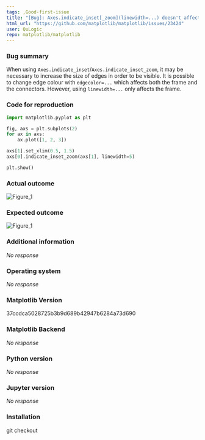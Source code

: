 ```yaml
---
tags: ,Good-first-issue
title: "[Bug]: Axes.indicate_inset[_zoom](linewidth=...) doesn't affect connectors"
html_url: "https://github.com/matplotlib/matplotlib/issues/23424"
user: QuLogic
repo: matplotlib/matplotlib
---
```


### Bug summary

When using `Axes.indicate_inset`/`Axes.indicate_inset_zoom`, it may be necessary to increase the size of edges in order to be visible. It is possible to change edge colour with `edgecolor=...` which affects both the frame and the connectors. However, using `linewidth=...` only affects the frame.

### Code for reproduction

```python
import matplotlib.pyplot as plt

fig, axs = plt.subplots(2)
for ax in axs:
    ax.plot([1, 2, 3])

axs[1].set_xlim(0.5, 1.5)
axs[0].indicate_inset_zoom(axs[1], linewidth=5)

plt.show()
```


### Actual outcome

![Figure_1](https://user-images.githubusercontent.com/302469/178911771-21e2f05b-4b23-4678-8f83-9369f40ca83b.png)

### Expected outcome

![Figure_1](https://user-images.githubusercontent.com/302469/178912221-a0571a94-350b-452f-b960-bedc2365cd52.png)

### Additional information

_No response_

### Operating system

_No response_

### Matplotlib Version

37ccdca5028725b3b9d689b42947b6284a73d690

### Matplotlib Backend

_No response_

### Python version

_No response_

### Jupyter version

_No response_

### Installation

git checkout